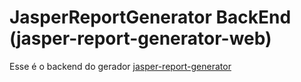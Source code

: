 # JasperReportGenerator BackEnd (jasper-report-generator-web)

Esse é o backend do gerador [jasper-report-generator](https://github.com/jeterson/jasper-report-generator-web/)
